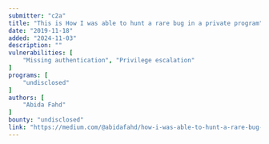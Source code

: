 ```yaml
---
submitter: "c2a"
title: "This is How I was able to hunt a rare bug in a private program"
date: "2019-11-18"
added: "2024-11-03"
description: ""
vulnerabilities: [
    "Missing authentication", "Privilege escalation"
]
programs: [
    "undisclosed"
]
authors: [
    "Abida Fahd"
]
bounty: "undisclosed"
link: "https://medium.com/@abidafahd/how-i-was-able-to-hunt-a-rare-bug-in-a-private-program-caec0ebaef7f"
---
```




